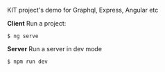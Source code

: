 KIT project's demo for Graphql, Express, Angular etc

**Client**
Run a project:

```
$ ng serve
```

**Server**
Run a server in dev mode
```
$ npm run dev
```

